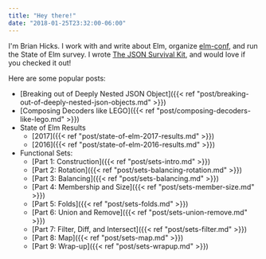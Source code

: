 ```yaml
---
title: "Hey there!"
date: "2018-01-25T23:32:00-06:00"
---
```


I'm Brian Hicks.
I work with and write about Elm, organize [elm-conf](https://www.elm-conf.us), and run the State of Elm survey.
I wrote [The JSON Survival Kit](/json-survival-kit), and would love if you checked it out!

Here are some popular posts:

- [Breaking out of Deeply Nested JSON Object]({{< ref "post/breaking-out-of-deeply-nested-json-objects.md" >}})
- [Composing Decoders like LEGO]({{< ref "post/composing-decoders-like-lego.md" >}})
- State of Elm Results
  - [2017]({{< ref "post/state-of-elm-2017-results.md" >}})
  - [2016]({{< ref "post/state-of-elm-2016-results.md" >}})
- Functional Sets:
  - [Part 1: Construction]({{< ref "post/sets-intro.md" >}})
  - [Part 2: Rotation]({{< ref "post/sets-balancing-rotation.md" >}})
  - [Part 3: Balancing]({{< ref "post/sets-balancing.md" >}})
  - [Part 4: Membership and Size]({{< ref "post/sets-member-size.md" >}})
  - [Part 5: Folds]({{< ref "post/sets-folds.md" >}})
  - [Part 6: Union and Remove]({{< ref "post/sets-union-remove.md" >}})
  - [Part 7: Filter, Diff, and Intersect]({{< ref "post/sets-filter.md" >}})
  - [Part 8: Map]({{< ref "post/sets-map.md" >}})
  - [Part 9: Wrap-up]({{< ref "post/sets-wrapup.md" >}})
